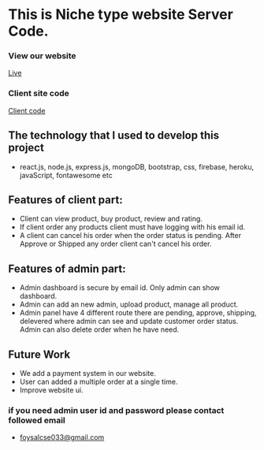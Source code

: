 # This is Niche type website Server Code.

### View our website
[Live](https://niche-website-b62cc.firebaseapp.com/)

### Client site code
[Client code](https://github.com/mahmoodfoysal/niche-website-final-client)

## The technology that I used to develop this project

* react.js, node.js, express.js, mongoDB, bootstrap, css, firebase, heroku, javaScript, fontawesome etc

## Features of client part:
* Client can view product, buy product, review and rating.
* If client order any products client must have logging with his email id.
* A client can cancel his order when the order status is pending. After Approve or Shipped any order client can't cancel his order.

## Features of admin part:
* Admin dashboard is secure by email id. Only admin can show dashboard.
* Admin can add an new admin, upload product, manage all product.
* Admin panel have 4 different route there are pending, approve, shipping, delevered where admin can see and update customer order status. Admin can also delete order when he have need.

## Future Work
* We add a payment system in our website.
* User can added a multiple order at a single time.
* Improve website ui.

### if you need admin user id and password please contact followed email

* foysalcse033@gmail.com